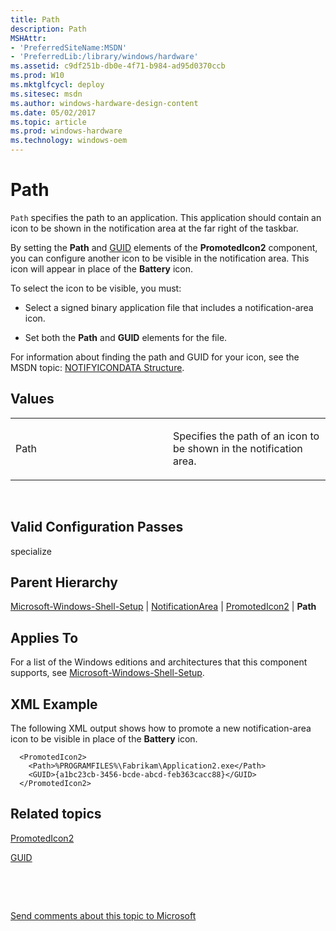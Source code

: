 ```yaml
---
title: Path
description: Path
MSHAttr:
- 'PreferredSiteName:MSDN'
- 'PreferredLib:/library/windows/hardware'
ms.assetid: c9df251b-db0e-4f71-b984-ad95d0370ccb
ms.prod: W10
ms.mktglfcycl: deploy
ms.sitesec: msdn
ms.author: windows-hardware-design-content
ms.date: 05/02/2017
ms.topic: article
ms.prod: windows-hardware
ms.technology: windows-oem
---
```


# Path


`Path` specifies the path to an application. This application should contain an icon to be shown in the notification area at the far right of the taskbar.

By setting the **Path** and [GUID](microsoft-windows-shell-setup-notificationarea-promotedicon2-guid.md) elements of the **PromotedIcon2** component, you can configure another icon to be visible in the notification area. This icon will appear in place of the **Battery** icon.

To select the icon to be visible, you must:

-   Select a signed binary application file that includes a notification-area icon.

-   Set both the **Path** and **GUID** elements for the file.

For information about finding the path and GUID for your icon, see the MSDN topic: [NOTIFYICONDATA Structure](http://go.microsoft.com/fwlink/?LinkId=120340).

## Values


<table>
<colgroup>
<col width="50%" />
<col width="50%" />
</colgroup>
<tbody>
<tr class="odd">
<td><p>Path</p></td>
<td><p>Specifies the path of an icon to be shown in the notification area.</p></td>
</tr>
</tbody>
</table>

 

## Valid Configuration Passes


specialize

## Parent Hierarchy


[Microsoft-Windows-Shell-Setup](microsoft-windows-shell-setup.md) | [NotificationArea](microsoft-windows-shell-setup-notificationarea.md) | [PromotedIcon2](microsoft-windows-shell-setup-notificationarea-promotedicon2.md) | **Path**

## Applies To


For a list of the Windows editions and architectures that this component supports, see [Microsoft-Windows-Shell-Setup](microsoft-windows-shell-setup.md).

## XML Example


The following XML output shows how to promote a new notification-area icon to be visible in place of the **Battery** icon.

``` syntax
  <PromotedIcon2>
    <Path>%PROGRAMFILES%\Fabrikam\Application2.exe</Path>
    <GUID>{a1bc23cb-3456-bcde-abcd-feb363cacc88}</GUID>
  </PromotedIcon2>
```

## Related topics


[PromotedIcon2](microsoft-windows-shell-setup-notificationarea-promotedicon2.md)

[GUID](microsoft-windows-shell-setup-notificationarea-promotedicon2-guid.md)

 

 

[Send comments about this topic to Microsoft](mailto:wsddocfb@microsoft.com?subject=Documentation%20feedback%20%5Bp_unattend\p_unattend%5D:%20Path%20%20RELEASE:%20%2810/3/2016%29&body=%0A%0APRIVACY%20STATEMENT%0A%0AWe%20use%20your%20feedback%20to%20improve%20the%20documentation.%20We%20don't%20use%20your%20email%20address%20for%20any%20other%20purpose,%20and%20we'll%20remove%20your%20email%20address%20from%20our%20system%20after%20the%20issue%20that%20you're%20reporting%20is%20fixed.%20While%20we're%20working%20to%20fix%20this%20issue,%20we%20might%20send%20you%20an%20email%20message%20to%20ask%20for%20more%20info.%20Later,%20we%20might%20also%20send%20you%20an%20email%20message%20to%20let%20you%20know%20that%20we've%20addressed%20your%20feedback.%0A%0AFor%20more%20info%20about%20Microsoft's%20privacy%20policy,%20see%20http://privacy.microsoft.com/default.aspx. "Send comments about this topic to Microsoft")





